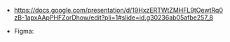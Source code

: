 - https://docs.google.com/presentation/d/19HxzERTWtZMHFL9tOewtRq0zB-1apxAApPHFZorDhow/edit?pli=1#slide=id.g30236ab05afbe257_8

- Figma:

